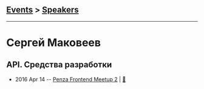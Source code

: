 ## [Events](../README.md) > [Speakers](../speakers.md)
---

# Сергей Маковеев

## API. Средства разработки
- 2016 Apr 14 -- [Penza Frontend Meetup 2](https://www.youtube.com/watch?v=XnPNmbWXoDk)  | [:notebook:](http://sergey.makoveev.info/2016/03/api.presentation/#/)  
